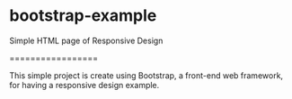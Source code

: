 bootstrap-example
=================

Simple HTML page of Responsive Design

=================


This simple project is create using Bootstrap, a front-end web framework, for having a responsive design example.
